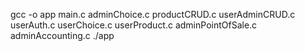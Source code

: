 gcc -o app main.c adminChoice.c productCRUD.c userAdminCRUD.c userAuth.c userChoice.c userProduct.c adminPointOfSale.c adminAccounting.c
./app
